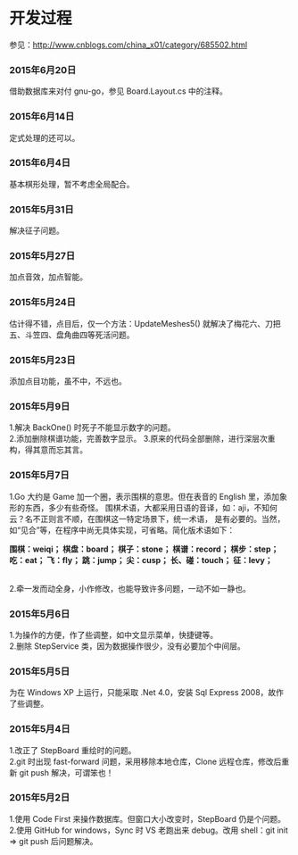 ﻿# 开发过程
参见：http://www.cnblogs.com/china_x01/category/685502.html
<h3>2015年6月20日</h3>
借助数据库来对付 gnu-go，参见 Board.Layout.cs 中的注释。
<h3>2015年6月14日</h3>
定式处理的还可以。
<h3>2015年6月4日</h3>
基本棋形处理，暂不考虑全局配合。
<h3>2015年5月31日</h3>
解决征子问题。
<h3>2015年5月27日</h3>
加点音效，加点智能。
<h3>2015年5月24日</h3>
估计得不错，点目后，仅一个方法：UpdateMeshes5() 就解决了梅花六、刀把五、斗笠四、盘角曲四等死活问题。
<h3>2015年5月23日</h3>
添加点目功能，虽不中，不远也。
<h3>2015年5月9日</h3>
1.解决 BackOne() 时死子不能显示数字的问题。<br />
2.添加删除棋谱功能，完善数字显示。
3.原来的代码全部删除，进行深层次重构，得其意而忘其言。
<h3>2015年5月7日</h3>
1.Go 大约是 Game 加一个圈，表示围棋的意思。但在表音的 English 里，添加象形的东西，多少有些奇怪。
  围棋术语，大都采用日语的音译，如：aji，不知何云？名不正则言不顺，在围棋这一特定场景下，统一术语，
  是有必要的。当然，如“见合”等，在程序中尚无具体实现，可省略。简化版术语如下：<br />
		<p><strong>围棋：weiqi；	 棋盘：board；	棋子：stone；	棋谱：record；	棋步：step；	
		吃：eat；	飞：fly；	跳：jump；	尖：cusp；	长、碰：touch；	征：levy；</strong></p><br />
2.牵一发而动全身，小作修改，也能导致许多问题，一动不如一静也。
<h3>2015年5月6日</h3>
1.为操作的方便，作了些调整，如中文显示菜单，快捷键等。 <br />
2.删除 StepService 类，因为数据操作很少，没有必要加个中间层。
<h3>2015年5月5日</h3>
为在 Windows XP 上运行，只能采取 .Net 4.0，安装 Sql Express 2008，故作了些调整。
<h3>2015年5月4日</h3>
1.改正了 StepBoard 重绘时的问题。<br />
2.git 时出现 fast-forward 问题，采用移除本地仓库，Clone 远程仓库，修改后重新 git push 解决，可谓笨也！
<h3>2015年5月2日</h3>
1.使用 Code First 来操作数据库。但窗口大小改变时，StepBoard 仍是个问题。<br />
2.使用 GitHub for windows，Sync 时 VS 老跑出来 debug。改用 shell：git init => git push 后问题解决。









